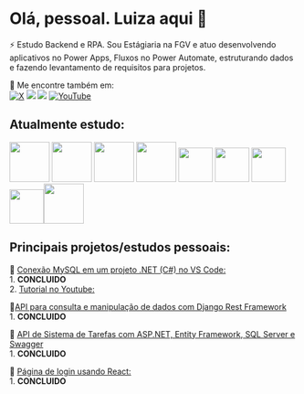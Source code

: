 # Olá, pessoal. Luiza aqui 👋

⚡ Estudo Backend e RPA. Sou Estágiaria na FGV e atuo desenvolvendo aplicativos no Power Apps, Fluxos no Power Automate, estruturando dados e fazendo levantamento de requisitos para projetos.


💬 Me encontre também em: <br> [![X](https://img.shields.io/badge/X-000?style=for-the-badge&logo=x)](https://x.com/htmluiza)  <a href="https://wa.me/5521979757982"> <a href = "mailto:luizawandermurem12@gmail.com"><img loading="lazy" src="https://img.shields.io/badge/Gmail-D14836?style=for-the-badge&logo=gmail&logoColor=white" target="_blank"></a>
<a href="https://www.linkedin.com/in/luiza-sales-ab17602a5/" target="_blank"><img loading="lazy" src="https://img.shields.io/badge/-LinkedIn-%230077B5?style=for-the-badge&logo=linkedin&logoColor=white" target="_blank"></a> <a href="https://www.youtube.com/channel/UCEYghngZSfoKqjoLVTFbxVw" target="_blank">
    <img loading="lazy" src="https://img.shields.io/badge/YouTube-FF0000?style=for-the-badge&logo=youtube&logoColor=white" alt="YouTube">
</a>


## Atualmente estudo:

<img src="https://cdn.jsdelivr.net/gh/devicons/devicon/icons/csharp/csharp-original.svg" width="70" height="70"/>          <img src="https://cdn.jsdelivr.net/gh/devicons/devicon/icons/python/python-original-wordmark.svg" width="70" height="70"/>    <img src="https://cdn.jsdelivr.net/gh/devicons/devicon/icons/java/java-original-wordmark.svg" width="70" height="70" />    <img src="https://cdn.jsdelivr.net/gh/devicons/devicon@latest/icons/docker/docker-original-wordmark.svg" width="70" height="70" /> <img src="https://cdn.jsdelivr.net/gh/devicons/devicon@latest/icons/rabbitmq/rabbitmq-original.svg" width="60" height="60" />
<img src="https://cdn.jsdelivr.net/gh/devicons/devicon/icons/javascript/javascript-original.svg" width="60" height="60"/> <img src="https://cdn.jsdelivr.net/gh/devicons/devicon@latest/icons/html5/html5-plain.svg" width="60" height="60"/> <img src="https://cdn.jsdelivr.net/gh/devicons/devicon@latest/icons/css3/css3-plain.svg" width="60" height="60"/><img src="https://cdn.jsdelivr.net/gh/devicons/devicon@latest/icons/react/react-original-wordmark.svg" width="70" height="70" />
          
          

## Principais projetos/estudos pessoais:

🚀 [Conexão MySQL em um projeto .NET (C#) no VS Code:](https://github.com/luizawander/teste_MySQL) <br>
         1. **CONCLUIDO** <br>
         2.  [Tutorial no Youtube:](https://www.youtube.com/watch?v=osT-W06p96c&t=173s) <br>
         
🚀[API para consulta e manipulação de dados com Django Rest Framework](https://github.com/luizawander/api-django-drf) <br>
         1. **CONCLUIDO** <br>
         
🚀 [API de Sistema de Tarefas com ASP.NET, Entity Framework, SQL Server e Swagger](https://github.com/luizawander/SistemaTarefas_CRUD_API) <br>
        1. **CONCLUIDO** <br>
        
🚀 [Página de login usando React:](https://github.com/luizawander/pagina-login) <br>
          1. **CONCLUIDO** <br>

